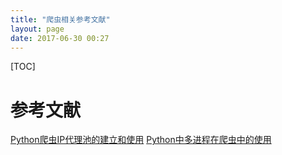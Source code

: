 ```yaml
---
title: "爬虫相关参考文献"
layout: page
date: 2017-06-30 00:27
---
```


[TOC]
# 参考文献
[Python爬虫IP代理池的建立和使用](https://blog.csdn.net/sinat_22594309/article/details/53444025)
[Python中多进程在爬虫中的使用](https://blog.csdn.net/sinat_22594309/article/details/53727084)
